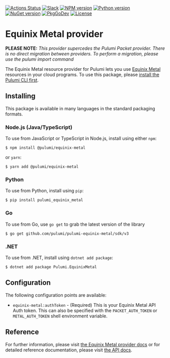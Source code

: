[![Actions Status](https://github.com/pulumi/pulumi-equinix-metal/workflows/master/badge.svg)](https://github.com/pulumi/pulumi-equinix-metal/actions)
[![Slack](http://www.pulumi.com/images/docs/badges/slack.svg)](https://slack.pulumi.com)
[![NPM version](https://badge.fury.io/js/%40pulumi%2Fequinix-metal.svg)](https://www.npmjs.com/package/@pulumi/equinix-metal)
[![Python version](https://badge.fury.io/py/pulumi-equinix-metal.svg)](https://pypi.org/project/pulumi-equinix-metal)
[![NuGet version](https://badge.fury.io/nu/pulumi.equinixmetal.svg)](https://badge.fury.io/nu/pulumi.equinixmetal)
[![PkgGoDev](https://pkg.go.dev/badge/github.com/pulumi/pulumi-equinix-metal/sdk/v2/go)](https://pkg.go.dev/github.com/pulumi/pulumi-equinix-metal/sdk/v2/go)
[![License](https://img.shields.io/npm/l/%40pulumi%2Fpulumi.svg)](https://github.com/pulumi/pulumi-equinix-metal/blob/master/LICENSE)

# Equinix Metal provider

**PLEASE NOTE:** *This provider supercedes the Pulumi Packet provider. There is no direct migration between providers. To perform a migration,
please use the pulumi import command*

The Equinix Metal resource provider for Pulumi lets you use [Equinix Metal](https://metal.equinix.com/) resources in your cloud programs.  To use
this package, please [install the Pulumi CLI first](https://pulumi.io/).


## Installing

This package is available in many languages in the standard packaging formats.

### Node.js (Java/TypeScript)

To use from JavaScript or TypeScript in Node.js, install using either `npm`:

    $ npm install @pulumi/equinix-metal

or `yarn`:

    $ yarn add @pulumi/equinix-metal

### Python

To use from Python, install using `pip`:

    $ pip install pulumi_equinix_metal

### Go

To use from Go, use `go get` to grab the latest version of the library

    $ go get github.com/pulumi/pulumi-equinix-metal/sdk/v3

### .NET

To use from .NET, install using `dotnet add package`:

    $ dotnet add package Pulumi.EquinixMetal

## Configuration

The following configuration points are available:

- `equinix-metal:authToken` - (Required) This is your Equinix Metal API Auth token. This can also be specified with the
  `PACKET_AUTH_TOKEN` or `METAL_AUTH_TOKEN` shell environment variable.

## Reference

For further information, please visit [the Equinix Metal provider docs](https://www.pulumi.com/docs/intro/cloud-providers/equinix-metal) or for detailed reference documentation, please visit [the API docs](https://www.pulumi.com/docs/reference/pkg/equinix-metal).
